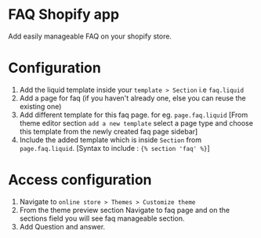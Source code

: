 # FAQ Shopify app
Add easily manageable FAQ on your shopify store.

# Configuration
1. Add the liquid template inside your `template > Section` i.e `faq.liquid`
2. Add a page for faq (if you haven't already one, else you can reuse the existing one)
3. Add different template for this faq page. for eg. `page.faq.liquid` [From theme editor section `add a new template` select a page type and choose this template from the newly created faq page sidebar]
4. Include the added template which is inside `Section` from `page.faq.liquid`. [Syntax to include : `{% section 'faq' %}`]


# Access configuration
1. Navigate to `online store > Themes > Customize theme`
2. From the theme preview section Navigate to faq page and on the sections field you will see faq manageable section.
3. Add Question and answer.